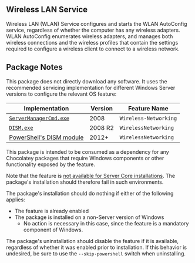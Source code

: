 ## Wireless LAN Service

Wireless LAN (WLAN) Service configures and starts the WLAN AutoConfig service, regardless of whether the computer has any wireless adapters. WLAN AutoConfig enumerates wireless adapters, and manages both wireless connections and the wireless profiles that contain the settings required to configure a wireless client to connect to a wireless network.

## Package Notes

This package does not directly download any software. It uses the recommended servicing implementation for different Windows Server versions to configure the relevant OS feature:

|Implementation|Version|Feature Name|
|-|-|-|
|[`ServerManagerCmd.exe`](https://learn.microsoft.com/en-us/windows-server/administration/windows-commands/servermanagercmd)|2008|`Wireless-Networking`|
|[`DISM.exe`](https://learn.microsoft.com/en-us/windows-hardware/manufacture/desktop/what-is-dism)|2008 R2|`WirelessNetworking`|
|[PowerShell's DISM module](https://learn.microsoft.com/en-us/powershell/module/dism)|2012+|`WirelessNetworking`|

This package is intended to be consumed as a dependency for any Chocolatey packages that require Windows components or other functionality exposed by the feature.

Note that the feature is [not available for Server Core installations](https://learn.microsoft.com/en-us/windows-server/administration/server-core/server-core-removed-roles). The package's installation should therefore fail in such environments.

The package's installation should do nothing if either of the following applies:

* The feature is already enabled
* The package is installed on a non-Server version of Windows
  * No action is necessary in this case, since the feature is a mandatory component of Windows.

The package's uninstallation should disable the feature if it is available, regardless of whether it was enabled prior to installation. If this behavior is undesired, be sure to use the `--skip-powershell` switch when uninstalling.
